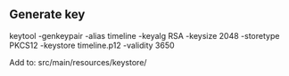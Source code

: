 ## Generate key

keytool -genkeypair -alias timeline -keyalg RSA -keysize 2048 -storetype PKCS12 -keystore timeline.p12 -validity 3650

Add to: src/main/resources/keystore/
